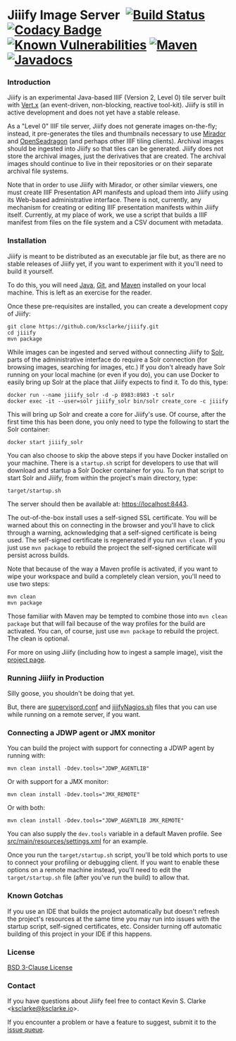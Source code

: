 # Jiiify Image Server &nbsp;[![Build Status](https://travis-ci.org/ksclarke/jiiify.svg)](https://travis-ci.org/ksclarke/jiiify) [![Codacy Badge](https://api.codacy.com/project/badge/Coverage/1e48da36d55e4a44ba0a334d20641315)](https://www.codacy.com/app/ksclarke/jiiify?utm_source=github.com&utm_medium=referral&utm_content=ksclarke/jiiify&utm_campaign=Badge_Coverage) [![Known Vulnerabilities](https://snyk.io/test/github/ksclarke/jiiify/badge.svg)](https://snyk.io/test/github/ksclarke/jiiify) [![Maven](https://img.shields.io/maven-metadata/v/http/central.maven.org/maven2/info/freelibrary/jiiify/maven-metadata.xml.svg?colorB=brightgreen)](http://mvnrepository.com/artifact/info.freelibrary/jiiify) [![Javadocs](http://javadoc.io/badge/info.freelibrary/jiiify.svg)](http://projects.freelibrary.info/jiiify/javadocs.html)

### Introduction

Jiiify is an experimental Java-based IIIF (Version 2, Level 0) tile server built with [Vert.x](http://vertx.io/) (an event-driven, non-blocking, reactive tool-kit). Jiiify is still in active development and does not yet have a stable release.

As a "Level 0" IIIF tile server, Jiiify does not generate images on-the-fly; instead, it pre-generates the tiles and thumbnails necessary to use [Mirador](http://projectmirador.org/) and [OpenSeadragon](https://openseadragon.github.io/) (and perhaps other IIIF tiling clients). Archival images should be ingested into Jiiify so that tiles can be generated. Jiiify does not store the archival images, just the derivatives that are created. The archival images should continue to live in their repositories or on their separate archival file systems.

Note that in order to use Jiiify with Mirador, or other similar viewers, one must create IIIF Presentation API manifests and upload them into Jiiify using its Web-based administrative interface. There is not, currently, any mechanism for creating or editing IIIF presentation manifests within Jiiify itself. Currently, at my place of work, we use a script that builds a IIIF manifest from files on the file system and a CSV document with metadata.

### Installation

Jiiify is meant to be distributed as an executable jar file but, as there are no stable releases of Jiiify yet, if you want to experiment with it you'll need to build it yourself.

To do this, you will need [Java](http://www.oracle.com/technetwork/java/javase/downloads/index.html), [Git](https://git-scm.com/), and [Maven](http://maven.apache.org/) installed on your local machine. This is left as an exercise for the reader.

Once these pre-requisites are installed, you can create a development copy of Jiiify:

    git clone https://github.com/ksclarke/jiiify.git
    cd jiiify
    mvn package

While images can be ingested and served without connecting Jiiify to [Solr](http://lucene.apache.org/solr/), parts of the administrative interface do require a Solr connection (for browsing images, searching for images, etc.) If you don't already have Solr running on your local machine (or even if you do), you can use Docker to easily bring up Solr at the place that Jiiify expects to find it. To do this, type:

    docker run --name jiiify_solr -d -p 8983:8983 -t solr
    docker exec -it --user=solr jiiify_solr bin/solr create_core -c jiiify

This will bring up Solr and create a core for Jiiify's use. Of course, after the first time this has been done, you only need to type the following to start the Solr container:

    docker start jiiify_solr

You can also choose to skip the above steps if you have Docker installed on your machine. There is a `startup.sh` script for developers to use that will download and startup a Solr Docker container for you. To run that script to start Solr and Jiiify, from within the project's main directory, type:

    target/startup.sh

The server should then be available at: [https://localhost:8443](https://localhost:8443).

The out-of-the-box install uses a self-signed SSL certificate. You will be warned about this on connecting in the browser and you'll have to click through a warning, acknowledging that a self-signed certificate is being used. The self-signed certificate is regenerated if you run `mvn clean`. If you just use `mvn package` to rebuild the project the self-signed certificate will persist across builds.

Note that because of the way a Maven profile is activated, if you want to wipe your workspace and build a completely clean version, you'll need to use two steps:

    mvn clean
    mvn package

Those familiar with Maven may be tempted to combine those into `mvn clean package` but that will fail because of the way profiles for the build are activated. You can, of course, just use `mvn package` to rebuild the project. The clean is optional.

For more on using Jiiify (including how to ingest a sample image), visit the [project page](http://projects.freelibrary.info/jiiify).

### Running Jiiify in Production

Silly goose, you shouldn't be doing that yet.

But, there are [supervisord.conf](https://github.com/ksclarke/jiiify/blob/master/src/main/resources/supervisord.conf) and [jiiifyNagios.sh](https://github.com/ksclarke/jiiify/blob/master/src/main/scripts/jiiifyNagios.sh) files that you can use while running on a remote server, if you want.

### Connecting a JDWP agent or JMX monitor

You can build the project with support for connecting a JDWP agent by running with:

    mvn clean install -Ddev.tools="JDWP_AGENTLIB"

Or with support for a JMX monitor:

    mvn clean install -Ddev.tools="JMX_REMOTE"

Or with both:

    mvn clean install -Ddev.tools="JDWP_AGENTLIB JMX_REMOTE"

You can also supply the `dev.tools` variable in a default Maven profile. See [src/main/resources/settings.xml](https://github.com/ksclarke/jiiify/blob/master/src/main/resources/settings.xml) for an example.

Once you run the `target/startup.sh` script, you'll be told which ports to use to connect your profiling or debugging client. If you want to enable these options on a remote machine instead, you'll need to edit the `target/startup.sh` file (after you've run the build) to allow that.

### Known Gotchas

If you use an IDE that builds the project automatically but doesn't refresh the project's resources at the same time you may run into issues with the startup script, self-signed certificates, etc. Consider turning off automatic building of this project in your IDE if this happens.

### License

[BSD 3-Clause License](https://github.com/ksclarke/jiiify/blob/master/LICENSE.txt)

### Contact

If you have questions about Jiiify feel free to contact Kevin S. Clarke &lt;<a href="mailto:ksclarke@ksclarke.io">ksclarke@ksclarke.io</a>&gt;.

If you encounter a problem or have a feature to suggest, submit it to the [issue queue](https://github.com/ksclarke/jiiify/issues "GitHub Issue Queue").
